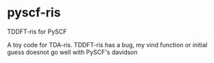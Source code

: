 # pyscf-ris
TDDFT-ris for PySCF

A toy code for TDA-ris. TDDFT-ris has a bug, my vind function or initial guess doesnot go well with PySCF's davidson
